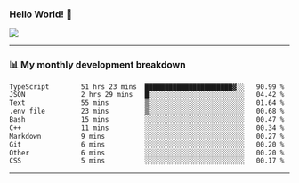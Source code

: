 ### Hello World! 👋

<a>
  <img align="center" src="https://github-readme-stats.vercel.app/api?username=megatunger&count_private=true&include_all_commits=true&bg_color=30,56CCF2,2F80ED&title_color=fff&text_color=fff" />
</a>

------
### 📊 My monthly development breakdown

<!--START_SECTION:waka-->

```txt
TypeScript        51 hrs 23 mins  ██████████████████████▓░░   90.99 %
JSON              2 hrs 29 mins   █░░░░░░░░░░░░░░░░░░░░░░░░   04.42 %
Text              55 mins         ▒░░░░░░░░░░░░░░░░░░░░░░░░   01.64 %
.env file         23 mins         ▒░░░░░░░░░░░░░░░░░░░░░░░░   00.68 %
Bash              15 mins         ░░░░░░░░░░░░░░░░░░░░░░░░░   00.47 %
C++               11 mins         ░░░░░░░░░░░░░░░░░░░░░░░░░   00.34 %
Markdown          9 mins          ░░░░░░░░░░░░░░░░░░░░░░░░░   00.27 %
Git               6 mins          ░░░░░░░░░░░░░░░░░░░░░░░░░   00.20 %
Other             6 mins          ░░░░░░░░░░░░░░░░░░░░░░░░░   00.20 %
CSS               5 mins          ░░░░░░░░░░░░░░░░░░░░░░░░░   00.17 %
```

<!--END_SECTION:waka-->

------
